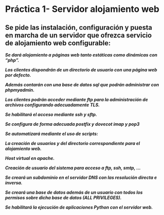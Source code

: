 # Práctica 1- Servidor alojamiento web
## Se pide las instalación, configuración y puesta en marcha de un servidor que ofrezca servicio de alojamiento web configurable:

***Se dará alojamiento a páginas web tanto estáticas como dinámicas con “php”.***

***Los clientes dispondrán de un directorio de usuario con una página web por defecto.*** 

***Además contarán con una base de datos sql que podrán administrar con phpmyadmin.***

***Los clientes podrán acceder mediante ftp para la administración de archivos configurando adecuadamente TLS.***

***Se habilitará el acceso mediante ssh y sftp.*** 

***Se configura de forma adecuada postfix y dovecot imap y pop3***

***Se automatizará mediante el uso de scripts:***

***La creación de usuarios y del directorio correspondiente para el alojamiento web.***

***Host virtual en apache.***

***Creación de usuario del sistema para acceso a ftp, ssh, smtp, …***

***Se creará un subdominio en el servidor DNS con las resolución directa e inversa.***

***Se creará una base de datos además de un usuario con todos los permisos sobre dicha base de datos (ALL PRIVILEGES).***

***Se habilitará la ejecución de aplicaciones Python con el servidor web.***
